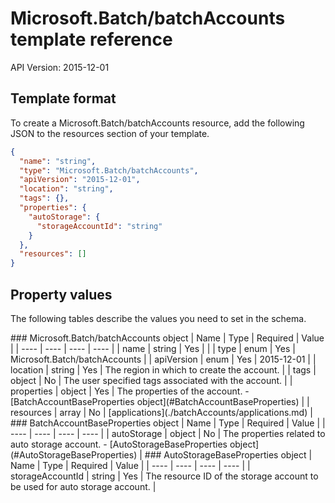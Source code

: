 # Microsoft.Batch/batchAccounts template reference
API Version: 2015-12-01
## Template format

To create a Microsoft.Batch/batchAccounts resource, add the following JSON to the resources section of your template.

```json
{
  "name": "string",
  "type": "Microsoft.Batch/batchAccounts",
  "apiVersion": "2015-12-01",
  "location": "string",
  "tags": {},
  "properties": {
    "autoStorage": {
      "storageAccountId": "string"
    }
  },
  "resources": []
}
```
## Property values

The following tables describe the values you need to set in the schema.

<a id="Microsoft.Batch/batchAccounts" />
### Microsoft.Batch/batchAccounts object
|  Name | Type | Required | Value |
|  ---- | ---- | ---- | ---- |
|  name | string | Yes |  |
|  type | enum | Yes | Microsoft.Batch/batchAccounts |
|  apiVersion | enum | Yes | 2015-12-01 |
|  location | string | Yes | The region in which to create the account. |
|  tags | object | No | The user specified tags associated with the account. |
|  properties | object | Yes | The properties of the account. - [BatchAccountBaseProperties object](#BatchAccountBaseProperties) |
|  resources | array | No | [applications](./batchAccounts/applications.md) |


<a id="BatchAccountBaseProperties" />
### BatchAccountBaseProperties object
|  Name | Type | Required | Value |
|  ---- | ---- | ---- | ---- |
|  autoStorage | object | No | The properties related to auto storage account. - [AutoStorageBaseProperties object](#AutoStorageBaseProperties) |


<a id="AutoStorageBaseProperties" />
### AutoStorageBaseProperties object
|  Name | Type | Required | Value |
|  ---- | ---- | ---- | ---- |
|  storageAccountId | string | Yes | The resource ID of the storage account to be used for auto storage account. |

